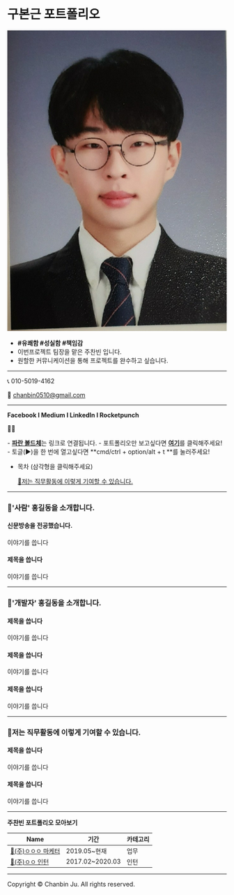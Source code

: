 # 구본근 포트폴리오

![](.gitbook/assets/asdasdasfqwr32342352345345.jpg)



* **#유쾌함 #성실함 #책임감**
* 이번프로젝트 팀장을 맡은 주찬빈 입니다.
* 원할한 커뮤니케이션을 통해 프로젝트를 완수하고 싶습니다.

***

📞 010-5019-4162

💌 chanbin0510@gmail.com

***

**Facebook **I** Medium **I** LinkedIn **I** Rocketpunch**

🙋‍♀️

\- [**파란 볼드체**](broken-reference)는 링크로 연결됩니다. - 포트폴리오만 보고싶다면 [**여기**](https://www.notion.so/3de8d5fa93de489a909d2f84bf63f8ba)를 클릭해주세요! - 토글(▶)을 한 번에 열고싶다면 **cmd/ctrl + option/alt + t **를 눌러주세요!

*   목차 (삼각형을 클릭해주세요)

    [🚀저는 직무활동에 이렇게 기여할 수 있습니다.](broken-reference)

***

### 🚀'사람' 홍길동을 소개합니다. <a href="ee617614-0f5b-4b90-8829-774bf4b9f1af" id="ee617614-0f5b-4b90-8829-774bf4b9f1af"></a>

#### 신문방송을 전공했습니다. <a href="752d191d-2620-4e69-a4e0-ff3c8280e2f2" id="752d191d-2620-4e69-a4e0-ff3c8280e2f2"></a>

이야기를 씁니다

#### 제목을 씁니다 <a href="d9a1a681-abf2-4379-9a8e-aa2761165476" id="d9a1a681-abf2-4379-9a8e-aa2761165476"></a>

이야기를 씁니다

***

### 🚀'개발자' 홍길동을 소개합니다. <a href="ecba6588-f835-42c0-a7c9-4614e0ecb11c" id="ecba6588-f835-42c0-a7c9-4614e0ecb11c"></a>

#### 제목을 씁니다 <a href="8a76cb68-91ef-4db7-8d5a-2f12b14bbe4a" id="8a76cb68-91ef-4db7-8d5a-2f12b14bbe4a"></a>

이야기를 씁니다

#### 제목을 씁니다 <a href="a358de7b-71bf-463d-9a8c-b4b137a5c332" id="a358de7b-71bf-463d-9a8c-b4b137a5c332"></a>

이야기를 씁니다

#### 제목을 씁니다 <a href="9288c738-cb4b-4c9b-a4d5-fafe325c94c2" id="9288c738-cb4b-4c9b-a4d5-fafe325c94c2"></a>

이야기를 씁니다

***

### 🚀저는 직무활동에 이렇게 기여할 수 있습니다. <a href="13992f2a-0438-4403-a011-68fd3f86be8e" id="13992f2a-0438-4403-a011-68fd3f86be8e"></a>

#### 제목을 씁니다 <a href="8432d409-d861-4adc-afdd-88637232a280" id="8432d409-d861-4adc-afdd-88637232a280"></a>

이야기를 씁니다

#### 제목을 씁니다 <a href="d5c65c3b-0b11-4e2f-9a72-3b59829381a3" id="d5c65c3b-0b11-4e2f-9a72-3b59829381a3"></a>

이야기를 씁니다

***

**주찬빈 포트폴리오 모아보기**

| Name                                                                   | 기간               | 카테고리 |
| ---------------------------------------------------------------------- | ---------------- | ---- |
| [🚀(주)ㅇㅇㅇ 마케터](https://www.notion.so/5d9bf6f9e86b4ab8b1d7157f8abdddd5) | 2019.05\~현재      | 업무   |
| [🐹(주)ㅇㅇ 인턴](https://www.notion.so/64aa8d3bc3dd4da897ae544c14f3ae0c)   | 2017.02\~2020.03 | 인턴   |

***

Copyright © Chanbin Ju. All rights reserved.
